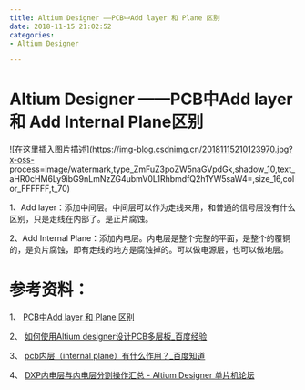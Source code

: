 ```yaml
---
title: Altium Designer ——PCB中Add layer 和 Plane 区别
date: 2018-11-15 21:02:52
categories:
- Altium Designer

---
```

#  Altium Designer ——PCB中Add layer 和 Add Internal Plane区别

![在这里插入图片描述](https://img-blog.csdnimg.cn/20181115210123970.jpg?x-oss-
process=image/watermark,type_ZmFuZ3poZW5naGVpdGk,shadow_10,text_aHR0cHM6Ly9ibG9nLmNzZG4ubmV0L1RhbmdfQ2h1YW5saW4=,size_16,color_FFFFFF,t_70)

1、Add layer：添加中间层。中间层可以作为走线来用，和普通的信号层没有什么区别，只是走线在内部了。是正片腐蚀。

2、Add Internal
Plane：添加内电层。内电层是整个完整的平面，是整个的覆铜的，是负片腐蚀，即有走线的地方是腐蚀掉的。可以做电源层，也可以做地层。

#  参考资料：

1、 [ PCB中Add layer 和 Plane 区别
](https://blog.csdn.net/alihouzi/article/details/44003867)

2、 [ 如何使用Altium designer设计PCB多层板_百度经验
](https://jingyan.baidu.com/article/5bbb5a1b35d81c13eba17999.html)

3、 [ pcb内层（internal plane）有什么作用？_百度知道
](https://zhidao.baidu.com/question/439542181.html)

4、 [ DXP内电层与内电层分割操作汇总 - Altium Designer 单片机论坛
](http://www.51hei.com/bbs/dpj-30172-1.html)

